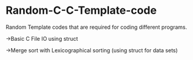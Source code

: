 # Random-C-C-Template-code
Random Template codes that are required for coding different programs.

->Basic C File IO using struct

->Merge sort with Lexicographical sorting (using struct for data sets)
